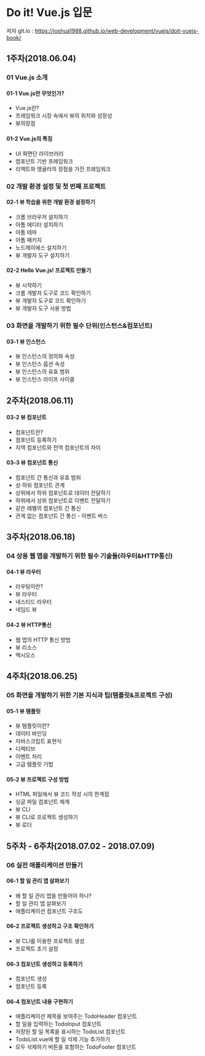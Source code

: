 # Do it! Vue.js 입문

저자 git.io : https://joshua1988.github.io/web-development/vuejs/doit-vuejs-book/



## 1주차(2018.06.04)

### 01 Vue.js 소개

#### 01-1 Vue.js란 무엇인가?

- Vue.js란?
- 프레임워크 시장 속에서 뷰의 위치와 성장성
- 뷰의장점

#### 01-2 Vue.js의 특징

- UI 화면단 라이브러리
- 컴포넌트 기반 프레임워크
- 리액트와 앵귤러의 장점을 가진 프레임워크

### 02 개발 환경 설정 및 첫 번째 프로젝트

#### 02-1 뷰 학습을 위한 개발 환경 설정하기

- 크롬 브라우저 설치하기
- 아톰 에디터 설치하기
- 아톰 테마
- 아톰 패키지
- 노드제이에스 설치하기
- 뷰 개발자 도구 설치하기

#### 02-2 Hello Vue.js! 프로젝트 만들기

- 뷰 시작하기
- 크롬 개발자 도구로 코드 확인하기
- 뷰 개발자 도구로 코드 확인하기
- 뷰 개발자 도구 사용 방법

### 03 화면을 개발하기 위한 필수 단위(인스턴스&컴포넌트)

#### 03-1 뷰 인스턴스

- 뷰 인스턴스의 정의와 속성
- 뷰 인스턴스 옵션 속성
- 뷰 인스턴스의 유효 범위
- 뷰 인스턴스 라이프 사이클



## 2주차(2018.06.11)

#### 03-2 뷰 컴포넌트

- 컴포넌트란?
- 컴포넌트 등록하기
- 지역 컴포넌트와 전역 컴포넌트의 차이

#### 03-3 뷰 컴포넌트 통신

- 컴포넌트 간 통신과 유효 범위
- 상·하위 컴포넌트 관계
- 상위에서 하위 컴포넌트로 데이터 전달하기
- 하위에서 상위 컴포넌트로 이벤트 전달하기
- 같은 레벨의 컴포넌트 간 통신
- 관계 없는 컴포넌트 간 통신 - 이벤트 버스



## 3주차(2018.06.18)

### 04 상용 웹 앱을 개발하기 위한 필수 기술들(라우터&HTTP통신)

#### 04-1 뷰 라우터

- 라우팅이란?
- 뷰 라우터
- 네스티드 라우터
- 네임드 뷰

#### 04-2 뷰 HTTP통신

- 웹 앱의 HTTP 통신 방법
- 뷰 리소스
- 액시오스



## 4주차(2018.06.25)

### 05 화면을 개발하기 위한 기본 지식과 팁(템플릿&프로젝트 구성)

#### 05-1 뷰 템플릿

- 뷰 템플릿이란?
- 데이터 바인딩
- 자바스크립트 표현식
- 디렉티브
- 이벤트 처리
- 고급 템플릿 기법

#### 05-2 뷰 프로젝트 구성 방법

- HTML 파일에서 뷰 코드 작성 시의 한계점
- 싱글 파일 컴포넌트 체계
- 뷰 CLI
- 뷰 CLI로 프로젝트 생성하기
- 뷰 로더



## 5주차 - 6주차(2018.07.02 - 2018.07.09)

### 06 실전 애플리케이션 만들기

#### 06-1 할 일 관리 앱 살펴보기

- 왜 할 일 관리 앱을 만들어야 하나?
- 할 일 관리 앱 살펴보기
- 애플리케이션 컴포넌트 구조도

#### 06-2 프로젝트 생성하고 구조 확인하기

- 뷰 CLI를 이용한 프로젝트 생성
- 프로젝트 초기 설정

#### 06-3 컴포넌트 생성하고 등록하기

- 컴포넌트 생성
- 컴포넌트 등록

#### 06-4 컴포넌트 내용 구현하기

- 애플리케이션 제목을 보여주는 TodoHeader 컴포넌트
- 할 일을 입력하는 TodoInput 컴포넌트
- 저장된 할 일 목록을 표시하는 TodoList 컴포넌트
- TodoList.vue에 할 일 삭제 기능 추가하기
- 모두 삭제하기 버튼을 포함하는 TodoFooter 컴포넌트

